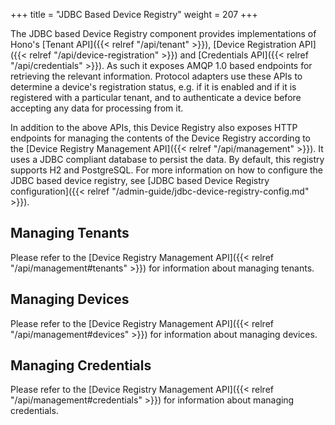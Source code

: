 +++
title = "JDBC Based Device Registry"
weight = 207
+++

The JDBC based Device Registry component provides implementations of Hono's [Tenant API]({{< relref "/api/tenant" >}}), [Device Registration API]({{< relref "/api/device-registration" >}}) and [Credentials API]({{< relref "/api/credentials" >}}). As such it exposes AMQP 1.0 based endpoints for retrieving the relevant information. Protocol adapters use these APIs to determine a device's registration status, e.g. if it is enabled and if it is registered with a particular tenant, and to authenticate a device before accepting any data for processing from it.

In addition to the above APIs, this Device Registry also exposes HTTP endpoints for managing the contents of the Device Registry according to the [Device Registry Management API]({{< relref "/api/management" >}}). It uses a JDBC compliant database to persist the data. By default, this registry supports H2 and PostgreSQL. For more information on how to configure the JDBC based device registry, see [JDBC based Device Registry configuration]({{< relref "/admin-guide/jdbc-device-registry-config.md" >}}).

## Managing Tenants

Please refer to the [Device Registry Management API]({{< relref "/api/management#tenants" >}}) for information about managing tenants.

## Managing Devices

Please refer to the [Device Registry Management API]({{< relref "/api/management#devices" >}}) for information about managing devices.

## Managing Credentials

Please refer to the [Device Registry Management API]({{< relref "/api/management#credentials" >}}) for information about managing credentials.
